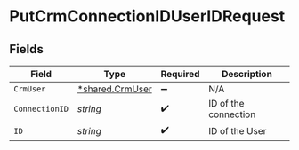 # PutCrmConnectionIDUserIDRequest


## Fields

| Field                                             | Type                                              | Required                                          | Description                                       |
| ------------------------------------------------- | ------------------------------------------------- | ------------------------------------------------- | ------------------------------------------------- |
| `CrmUser`                                         | [*shared.CrmUser](../../models/shared/crmuser.md) | :heavy_minus_sign:                                | N/A                                               |
| `ConnectionID`                                    | *string*                                          | :heavy_check_mark:                                | ID of the connection                              |
| `ID`                                              | *string*                                          | :heavy_check_mark:                                | ID of the User                                    |